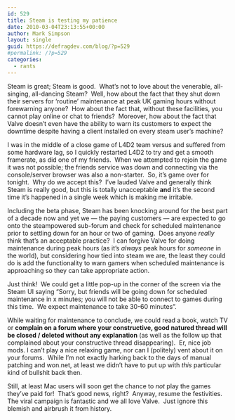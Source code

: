 ```yaml
---
id: 529
title: Steam is testing my patience
date: 2010-03-04T23:13:55+00:00
author: Mark Simpson
layout: single
guid: https://defragdev.com/blog/?p=529
#permalink: /?p=529
categories:
  - rants
---
```

Steam is great; Steam is good.  What&#8217;s not to love about the venerable, all-singing, all-dancing Steam?  Well, how about the fact that they shut down their servers for &#8216;routine&#8217; maintenance at peak UK gaming hours without forewarning anyone?  How about the fact that, without these facilities, you cannot play online or chat to friends?  Moreover, how about the fact that Valve doesn&#8217;t even have the ability to warn its customers to expect the downtime despite having a client installed on every steam user&#8217;s machine?

I was in the middle of a close game of L4D2 team versus and suffered from some hardware lag, so I quickly restarted L4D2 to try and get a smooth framerate, as did one of my friends.  When we attempted to rejoin the game it was not possible; the friends service was down and connecting via the console/server browser was also a non-starter.  So, it&#8217;s game over for tonight.  Why do we accept this?  I&#8217;ve lauded Valve and generally think Steam is really good, but this is totally unacceptable **and** it&#8217;s the second time it&#8217;s happened in a single week which is making me irritable.

Including the beta phase, Steam has been knocking around for the best part of a decade now and yet we &#8212; the paying customers &#8212; are expected to go onto the steampowered sub-forum and check for scheduled maintenance prior to settling down for an hour or two of gaming.  Does anyone _really_ think that&#8217;s an acceptable practice?  I can forgive Valve for doing maintenance during peak hours (as it&#8217;s _always_ peak hours for _someone_ in the world), but considering how tied into steam we are, the least they could do is add the functionality to warn gamers when scheduled maintenance is approaching so they can take appropriate action.

Just think!  We could get a little pop-up in the corner of the screen via the Steam UI saying &#8220;Sorry, but friends will be going down for scheduled maintenance in x minutes; you will not be able to connect to games during this time.  We expect maintenance to take 30-60 minutes&#8221;.

While waiting for maintenance to conclude, we could read a book, watch TV or **complain on a forum where your constructive, good natured thread will be closed / deleted without any explanation** (as well as the follow up that complained about your constructive thread disappearing).  Er, nice job mods. I can&#8217;t play a nice relaxing game, nor can I (politely) vent about it on your forums.  While I&#8217;m not exactly harking back to the days of manual patching and won.net, at least we didn&#8217;t have to put up with _this_ particular kind of bullshit back then.

Still, at least Mac users will soon get the chance to _not_ play the games they&#8217;ve paid for!  That&#8217;s good news, right?  Anyway, resume the festivities.  The viral campaign is fantastic and we all love Valve.  Just ignore this blemish and airbrush it from history.